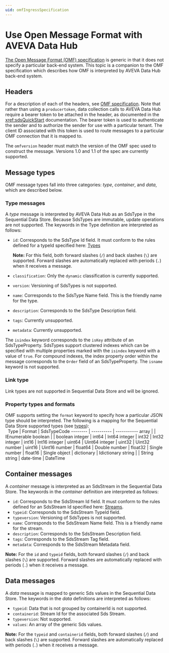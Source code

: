 ```yaml
---
uid: omfIngressSpecification
---
```


# Use Open Message Format with AVEVA Data Hub

[The Open Message Format (OMF) specification](https://docs.aveva.com/bundle/omf) is generic in that it does not specify a particular back-end system. This topic is a companion to the OMF specification which describes how OMF is interpreted by AVEVA Data Hub back-end system. 

## Headers

For a description of each of the headers, see [OMF specification](https://docs.aveva.com/bundle/omf). Note that rather than using a ``producertoken``, data collection calls to AVEVA Data Hub require a bearer token to be attached in the header, as documented in the <xref:sdsQuickStart> documentation. The bearer token is used to authenticate the sender and to authorize the sender for use with a particular tenant. The client ID associated with this token is used to route messages to a particular OMF connection that it is mapped to.

The ``omfversion`` header must match the version of the OMF spec used to construct the message. Versions 1.0 and 1.1 of the spec are currently supported. 

## Message types

OMF message types fall into three categories: *type*, *container*, and *data*, which are described below. 

### Type messages

A *type* message is interpreted by AVEVA Data Hub as an SdsType in the Sequential Data Store. Because SdsTypes are immutable, update operations are not supported. The keywords in the Type definition are interpreted as follows:

- ``id``: Corresponds to the SdsType Id field. It must conform to the rules defined for a typeId specified here: [Types](xref:sdsTypes)

   **Note:** For this field, both forward slashes (`/`) and back slashes (`\`) are supported. Forward slashes are automatically replaced with periods (`.`) when it receives a message.

- ``classification``: Only the ``dynamic`` classification is currently supported.

- ``version``: Versioning of SdsTypes is not supported.

- ``name``: Corresponds to the SdsType Name field. This is the friendly name for the type.

- ``description``: Corresponds to the SdsType Description field. 

- ``tags``: Currently unsupported.

- ``metadata``: Currently unsupported.

The ``isindex`` keyword corresponds to the ``isKey`` attribute of an SdsTypeProperty. SdsTypes support clustered indexes which can be specified with multiple properties marked with the ``isindex`` keyword with a value of ``true``. For compound indexes, the index property order within the message corresponds to the ``Order`` field of an SdsTypeProperty. The ``isname`` keyword is not supported.

### Link type

Link types are not supported in Sequential Data Store and will be ignored.

### Property types and formats

OMF supports setting the ``format`` keyword to specify how a particular JSON type should be interpreted. The following is a mapping for the Sequential Data Store supported types (see [types](xref:sdsTypes)):
<br>&nbsp;
Type     | Format     | SdsTypeCode
-------- | ---------- | -----------
array    |            | IEnumerable
boolean  |            | boolean
integer  | int64      | Int64
integer  | int32      | Int32
integer  | int16      | Int16
integer  | uint64     | Uint64
integer  | uint32     | Uint32
number   | uint16     | Uint16
number   | float64    | Double
number   | float32    | Single
number   | float16    | Single
object   | dictionary | Idictionary
string   |            | String
string   | date-time  | DateTime


## Container messages

A *container* message is interpreted as an SdsStream in the Sequential Data Store. The keywords in the *container* definition are interpreted as follows:

- ``id``: Corresponds to the SdsStream Id field. It must conform to the rules defined for an SdsStream Id specified here: [Streams](xref:sdsStreams#streams).
- ``typeid``: Corresponds to the SdsStream TypeId field.
- ``typeversion``: Versioning of SdsTypes is not supported.
- ``name``: Corresponds to the SdsStream Name field. This is a friendly name for the stream.
- ``description``: Corresponds to the SdsStream Description field.
- ``tags``: Corresponds to the SdsStream Tag field. 
- ``metadata``: Corresponds to the SdsStream Metadata field.        

**Note:** For the `id` and `typeid` fields, both forward slashes (`/`) and back slashes (`\`) are supported. Forward slashes are automatically replaced with periods (`.`) when it receives a message.

## Data messages

A *data* message is mapped to generic Sds values in the Sequential Data Store. The keywords in the *data* definitions are interpreted as follows:

- ``typeid``: Data that is not grouped by containerId is not supported.
- ``containerid``: Stream Id for the associated Sds Stream.
- ``typeversion``: Not supported.
- ``values``: An array of the generic Sds values.

**Note:** For the `typeid` and `containerid` fields, both forward slashes (`/`) and back slashes (`\`) are supported. Forward slashes are automatically replaced with periods (`.`) when it receives a message.
